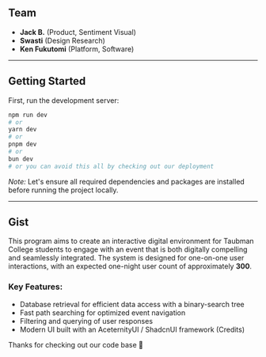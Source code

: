 ## Team

- **Jack B.** (Product, Sentiment Visual)
- **Swasti** (Design Research)
- **Ken Fukutomi** (Platform, Software)

---

## Getting Started  

First, run the development server:  

```bash
npm run dev
# or 
yarn dev
# or
pnpm dev
# or
bun dev
# or you can avoid this all by checking out our deployment
```

*Note:* Let's ensure all required dependencies and packages are installed before running the project locally.  

---

## Gist  

This program aims to create an interactive digital environment for Taubman College students to engage with an event that is both digitally compelling and seamlessly integrated. The system is designed for one-on-one user interactions, with an expected one-night user count of approximately **300**.  

### Key Features:  
- Database retrieval for efficient data access with a binary-search tree 
- Fast path searching for optimized event navigation  
- Filtering and querying of user responses  
- Modern UI built with an AceternityUI / ShadcnUI framework (Credits)

Thanks for checking out our code base 💯

